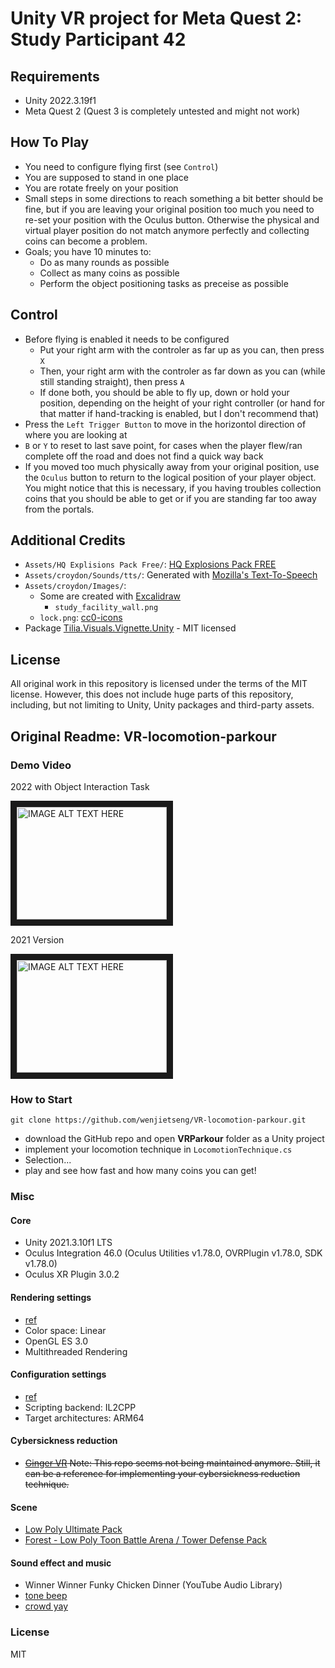 # Unity VR project for Meta Quest 2: Study Participant 42

## Requirements

  * Unity 2022.3.19f1
  * Meta Quest 2 (Quest 3 is completely untested and might not work)


## How To Play

  * You need to configure flying first (see `Control`)
  * You are supposed to stand in one place
  * You are rotate freely on your position
  * Small steps in some directions to reach something a bit better should be fine, but if you are leaving your original position too much you need to re-set your position with the Oculus button. Otherwise the physical and virtual player position do not match anymore perfectly and collecting coins can become a problem.
  * Goals; you have 10 minutes to:
    * Do as many rounds as possible
    * Collect as many coins as possible
    * Perform the object positioning tasks as preceise as possible


## Control

  * Before flying is enabled it needs to be configured
    * Put your right arm with the controler as far up as you can, then press `X`
    * Then, your right arm with the controler as far down as you can (while still standing straight), then press `A`
    * If done both, you should be able to fly up, down or hold your position, depending on the height of your right controller (or hand for that matter if hand-tracking is enabled, but I don't recommend that)
  * Press the `Left Trigger Button` to move in the horizontol direction of where you are looking at
  * `B` or `Y` to reset to last save point, for cases when the player flew/ran complete off the road and does not find a quick way back
  * If you moved too much physically away from your original position, use the `Oculus` button to return to the logical position of your player object. You might notice that this is necessary, if you having troubles collection coins that you should be able to get or if you are standing far too away from the portals.


## Additional Credits

  * `Assets/HQ Explisions Pack Free/`: [HQ Explosions Pack FREE](https://assetstore.unity.com/packages/vfx/particles/fire-explosions/hq-explosions-pack-free-263326)
  * `Assets/croydon/Sounds/tts/`: Generated with [Mozilla's Text-To-Speech](https://github.com/mozilla/TTS)
  * `Assets/croydon/Images/`:
    * Some are created with [Excalidraw](https://github.com/excalidraw/excalidraw)
      * `study_facility_wall.png`
    * `lock.png`: [cc0-icons](https://cc0-icons.jonh.eu/)
  * Package [Tilia.Visuals.Vignette.Unity](https://github.com/ExtendRealityLtd/Tilia.Visuals.Vignette.Unity) - MIT licensed

## License

All original work in this repository is licensed under the terms of the MIT license.
However, this does not include huge parts of this repository, including, but not limiting to Unity, Unity packages and third-party assets.


## Original Readme: VR-locomotion-parkour

### Demo Video

2022 with Object Interaction Task

<a href="http://www.youtube.com/watch?feature=player_embedded&v=ZVDoHTefdR0" target="_blank"><img src="http://img.youtube.com/vi/ZVDoHTefdR0/0.jpg" alt="IMAGE ALT TEXT HERE" width="240" height="180" border="10"></a>


2021 Version

<a href="http://www.youtube.com/watch?feature=player_embedded&v=5s-vTwTFc7U" target="_blank"><img src="http://img.youtube.com/vi/5s-vTwTFc7U/0.jpg" alt="IMAGE ALT TEXT HERE" width="240" height="180" border="10"></a>


### How to Start

```{bash}
git clone https://github.com/wenjietseng/VR-locomotion-parkour.git
```

- download the GitHub repo and open __VRParkour__ folder as a Unity project
- implement your locomotion technique in `LocomotionTechnique.cs`
- Selection...
- play and see how fast and how many coins you can get!


### Misc

#### Core

- Unity 2021.3.10f1 LTS
- Oculus Integration 46.0 (Oculus Utilities v1.78.0, OVRPlugin v1.78.0, SDK v1.78.0)
- Oculus XR Plugin 3.0.2

#### Rendering settings

- [ref](https://developer.oculus.com/documentation/unity/unity-conf-settings/#rendering-settings)
- Color space: Linear
- OpenGL ES 3.0
- Multithreaded Rendering

#### Configuration settings

- [ref](https://developer.oculus.com/documentation/unity/unity-conf-settings/#configuration-settings)
- Scripting backend: IL2CPP
- Target architectures: ARM64

#### Cybersickness reduction

- ~~[Ginger VR](https://github.com/angsamuel/GingerVR) Note: This repo seems not being maintained anymore. Still, it can be a reference for implementing your cybersickness reduction technique.~~

#### Scene

- [Low Poly Ultimate Pack](https://assetstore.unity.com/packages/3d/props/low-poly-ultimate-pack-54733)
- [Forest - Low Poly Toon Battle Arena / Tower Defense Pack](https://assetstore.unity.com/packages/3d/environments/forest-low-poly-toon-battle-arena-tower-defense-pack-100080)

#### Sound effect and music

- Winner Winner Funky Chicken Dinner (YouTube Audio Library)
- [tone beep](https://freesound.org/people/pan14/sounds/263133/)
- [crowd yay](https://freesound.org/people/mlteenie/sounds/169233/)


### License

MIT
